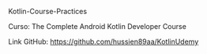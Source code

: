 Kotlin-Course-Practices

Curso: The Complete Android Kotlin Developer Course

Link GitHub: https://github.com/hussien89aa/KotlinUdemy